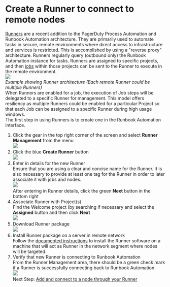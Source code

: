 # Create a Runner to connect to remote nodes

[Runners](/administration/runner/runner-intro.html) are a recent addition to the PagerDuty Process Automation and Runbook Automation architecture. They are primarily used to automate tasks in secure, remote environments where direct access to infrastructure and services is restricted. This is accomplished by using a "reverse proxy" architecture. Runners regularly query (outbound only) the Runbook Automation instance for tasks. Runners are assigned to specific  projects, and then [jobs](/learning/getting-started/jobs/what-is-a-job.html) within those projects can be sent to the Runner to execute in the remote environment.  
![](~@assets/img/running1.png)  
_Example showing Runner architecture (Each remote Runner could be multiple Runners)_  
When Runners are enabled for a job, the execution of Job steps will be delegated to a specific Runner for management. This model offers resiliency as multiple Runners could be enabled for a particular Project so that each Job can be assigned to a specific Runner during high usage windows.  
The first step in using Runners is to create one in the Runbook Automation interface.  

1. Click the gear in the top right corner of the screen and select **Runner Management** from the menu  
![](/assets/img/running2.png)
2. Click the blue **Create Runner** button  
![](/assets/img/running3.png)  
3. Enter in details for the new Runner  
	Ensure that you are using a clear and concise name for the Runner.  It is also necessary to provide at least one tag for the Runner in order to later associate it with jobs and nodes.  
![](/assets/img/running4.png)  
	After entering in Runner details, click the green **Next** button in the bottom right  
4. Associate Runner with Project(s)  
	Find the Welcome project (by searching if necessary and select the **Assigned** button and then click **Next**  
![](/assets/img/running5.png)  
5. Download Runner package  
![](/assets/img/running6.png)  
6. Install Runner package on a server in remote network  
	Follow the [documented instructions](https://docs.rundeck.com/docs/administration/runner/runner-install.html) to install the Runner software on a machine that will act as Runner in the network segment where nodes will be targeted.  
7. Verify that new Runner is connecting to Runbook Automation  
	From the Runner Management area, there should be a green check mark if a Runner is successfully connecting back to Runbook Automation.  
![](/assets/img/running7.png)  
Next Step: [Add and connect to a node through your Runner](/learning/getting-started/rba/node-setup.html)
